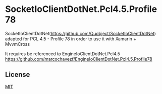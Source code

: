 SocketIoClientDotNet.Pcl4.5.Profile78
=====================================

SocketIoClientDotNet(https://github.com/Quobject/SocketIoClientDotNet) adapted for PCL 4.5 - Profile 78 in order to use it with Xamarin + MvvmCross

It requires be referenced to EngineIoClientDotNet.Pcl4.5 https://github.com/marcochavezf/EngineIoClientDotNet.Pcl4.5.Profile78

## License

[MIT](http://opensource.org/licenses/MIT)
